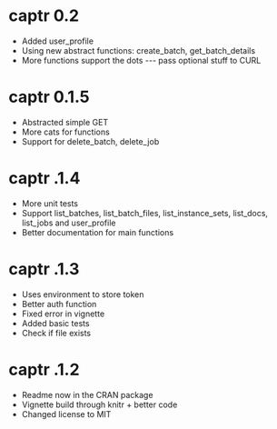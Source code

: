 # captr 0.2

* Added user_profile
* Using new abstract functions: create_batch, get_batch_details
* More functions support the dots --- pass optional stuff to CURL

# captr 0.1.5

* Abstracted simple GET  
* More cats for functions  
* Support for delete_batch, delete_job  

# captr .1.4

* More unit tests  
* Support list_batches, list_batch_files, list_instance_sets, list_docs, list_jobs and user_profile    
* Better documentation for main functions  

# captr .1.3

* Uses environment to store token  
* Better auth function  
* Fixed error in vignette  
* Added basic tests  
* Check if file exists  

# captr .1.2

* Readme now in the CRAN package  
* Vignette build through knitr + better code  
* Changed license to MIT  
